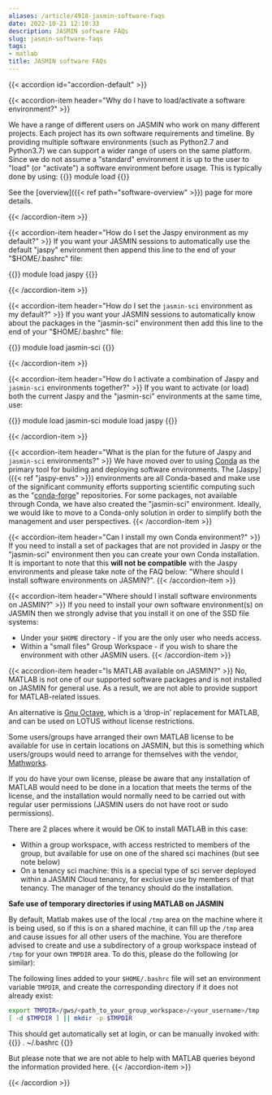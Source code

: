 ```yaml
---
aliases: /article/4918-jasmin-software-faqs
date: 2022-10-21 12:10:33
description: JASMIN software FAQs
slug: jasmin-software-faqs
tags:
- matlab
title: JASMIN software FAQs
---
```

{{< accordion id="accordion-default" >}}

  {{< accordion-item header="Why do I have to load/activate a software environment?" >}}

We have a range of different users on JASMIN who work on many different
projects. Each project has its own software requirements and timeline. By
providing multiple software environments (such as Python2.7 and Python3.7) we
can support a wider range of users on the same platform. Since we do not
assume a "standard" environment it is up to the user to "load" (or "activate")
a software environment before usage. This is typically done by using: 
{{<command>}}
module load <environment>
{{</command>}}

See the [overview]({{< ref path="software-overview" >}}) page for more details.

  {{< /accordion-item >}}

  {{< accordion-item header="How do I set the Jaspy environment as my default?" >}}
If you want your JASMIN sessions to automatically use the default "jaspy"
environment then append this line to the end of your "$HOME/.bashrc" file:

{{<command>}}
module load jaspy
{{</command>}}

  {{< /accordion-item >}}

  {{< accordion-item header="How do I set the `jasmin-sci` environment as my default?" >}}
If you want your JASMIN sessions to automatically know about the packages in
the "jasmin-sci" environment then add this line to the end of your
"$HOME/.bashrc" file:

{{<command>}}
module load jasmin-sci
{{</command>}}

  {{< /accordion-item >}}

{{< accordion-item header="How do I activate a combination of Jaspy and `jasmin-sci` environments together?" >}}
If you want to activate (or load) both the current Jaspy and the "jasmin-sci"
environments at the same time, use:

{{<command>}}
module load jasmin-sci
module load jaspy
{{</command>}}

{{< /accordion-item >}}

{{< accordion-item header="What is the plan for the future of Jaspy and `jasmin-sci` environments?" >}}
We have moved over to using [Conda](https://docs.conda.io/en/latest/) as the
primary tool for building and deploying software environments. The [Jaspy]({{<
ref "jaspy-envs" >}}) environments are all Conda-based and make use of the
significant community efforts supporting scientific computing such as the
"[conda-forge](https://conda-forge.org/)" repositories. For some packages, not
available through Conda, we have also created the "jasmin-sci" environment.
Ideally, we would like to move to a Conda-only solution in order to simplify
both the management and user perspectives.
{{< /accordion-item >}}

{{< accordion-item header="Can I install my own Conda environment?" >}}
If you need to install a set of packages that are not provided in Jaspy or the
"jasmin-sci" environment then you can create your own Conda installation. It
is important to note that this **will not be compatible** with the Jaspy
environments and please take note of the FAQ below: "Where should I install
software environments on JASMIN?".
{{< /accordion-item >}}

{{< accordion-item header="Where should I install software environments on JASMIN?" >}}
If you need to install your own software environment(s) on JASMIN then we
strongly advise that you install it on one of the SSD file systems:

- Under your `$HOME` directory - if you are the only user who needs access.
- Within a "small files" Group Workspace - if you wish to share the environment with other JASMIN users.
{{< /accordion-item >}}

{{< accordion-item header="Is MATLAB available on JASMIN?" >}}
No, MATLAB is not one of our supported software packages and is not installed
on JASMIN for general use. As a result, we are not able to provide support for
MATLAB-related issues.

An alternative is [Gnu Octave](https://www.gnu.org/software/octave), which is
a ‘drop-in’ replacement for MATLAB, and can be used on LOTUS without license
restrictions.

Some users/groups have arranged their own MATLAB license to be available for
use in certain locations on JASMIN, but this is something which users/groups
would need to arrange for themselves with the vendor,
[Mathworks](https://uk.mathworks.com/).

If you do have your own license, please be aware that any installation of
MATLAB would need to be done in a location that meets the terms of the
license, and the installation would normally need to be carried out with
regular user permissions (JASMIN users do not have root or sudo permissions).

There are 2 places where it would be OK to install MATLAB in this case:

* Within a group workspace, with access restricted to members of the group, but available for use on one of the shared sci machines (but see note below)
* On a tenancy sci machine: this is a special type of sci server deployed within a JASMIN Cloud tenancy, for exclusive use by members of that tenancy. The manager of the tenancy should do the installation.

**Safe use of temporary directories if using MATLAB on JASMIN**

By default, Matlab makes use of the local `/tmp` area on the
machine where it is being used, so if this is on a shared machine, it can fill
up the `/tmp` area and cause issues for all other users of the machine. You
are therefore advised to create and use a subdirectory of a group workspace
instead of `/tmp` for your own `TMPDIR` area. To do this, please do the
following (or similar):

The following lines added to your 
`$HOME/.bashrc` file will set an environment variable `TMPDIR`, and create the
corresponding directory if it does not already exist:

```bash
export TMPDIR=/gws/<path_to_your_group_workspace>/<your_username>/tmp
[ -d $TMPDIR ] || mkdir -p $TMPDIR
```

This should get automatically set at login, or can be manually invoked with:
{{<command>}}
. ~/.bashrc
{{</command>}}

But please note that we are not able to help with MATLAB queries beyond the
information provided here.
{{< /accordion-item >}}

{{< /accordion >}}
